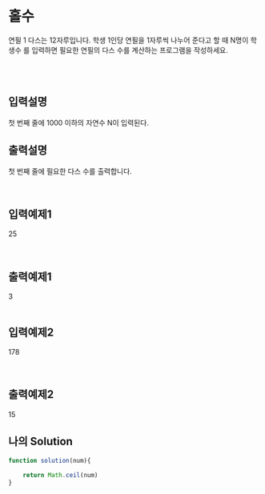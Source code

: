 # 홀수
연필 1 다스는 12자루입니다. 학생 1인당 연필을 1자루씩 나누어 준다고 할 때 N명이 학생수
를 입력하면 필요한 연필의 다스 수를 계산하는 프로그램을 작성하세요.


<br/>
<br/>

## 입력설명
첫 번째 줄에 1000 이하의 자연수 N이 입력된다.

## 출력설명
첫 번째 줄에 필요한 다스 수를 출력합니다.


<br/>

## 입력예제1
25

<br/>

## 출력예제1
3
<br/>
<br/>

## 입력예제2
178

<br/>

## 출력예제2
15
<br/>



## 나의 Solution
```javascript
function solution(num){
   
    return Math.ceil(num)
}
```